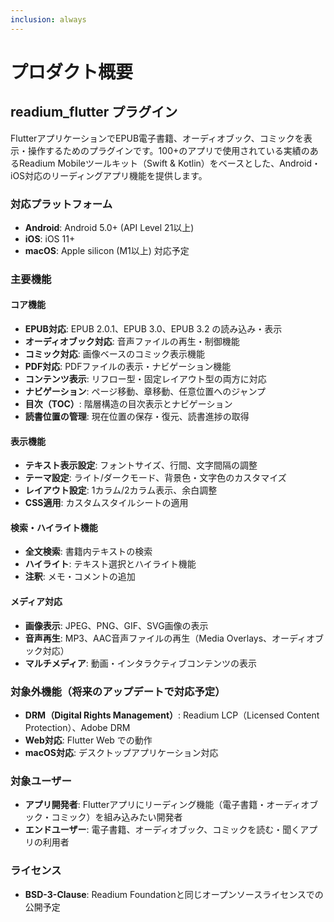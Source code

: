 ```yaml
---
inclusion: always
---
```


# プロダクト概要

## readium_flutter プラグイン

FlutterアプリケーションでEPUB電子書籍、オーディオブック、コミックを表示・操作するためのプラグインです。100+のアプリで使用されている実績のあるReadium Mobileツールキット（Swift & Kotlin）をベースとした、Android・iOS対応のリーディングアプリ機能を提供します。

### 対応プラットフォーム
- **Android**: Android 5.0+ (API Level 21以上)
- **iOS**: iOS 11+
- **macOS**: Apple silicon (M1以上) 対応予定

### 主要機能

#### コア機能
- **EPUB対応**: EPUB 2.0.1、EPUB 3.0、EPUB 3.2 の読み込み・表示
- **オーディオブック対応**: 音声ファイルの再生・制御機能
- **コミック対応**: 画像ベースのコミック表示機能
- **PDF対応**: PDFファイルの表示・ナビゲーション機能
- **コンテンツ表示**: リフロー型・固定レイアウト型の両方に対応
- **ナビゲーション**: ページ移動、章移動、任意位置へのジャンプ
- **目次（TOC）**: 階層構造の目次表示とナビゲーション
- **読書位置の管理**: 現在位置の保存・復元、読書進捗の取得

#### 表示機能
- **テキスト表示設定**: フォントサイズ、行間、文字間隔の調整
- **テーマ設定**: ライト/ダークモード、背景色・文字色のカスタマイズ
- **レイアウト設定**: 1カラム/2カラム表示、余白調整
- **CSS適用**: カスタムスタイルシートの適用

#### 検索・ハイライト機能
- **全文検索**: 書籍内テキストの検索
- **ハイライト**: テキスト選択とハイライト機能
- **注釈**: メモ・コメントの追加

#### メディア対応
- **画像表示**: JPEG、PNG、GIF、SVG画像の表示
- **音声再生**: MP3、AAC音声ファイルの再生（Media Overlays、オーディオブック対応）
- **マルチメディア**: 動画・インタラクティブコンテンツの表示

### 対象外機能（将来のアップデートで対応予定）
- **DRM（Digital Rights Management）**: Readium LCP（Licensed Content Protection）、Adobe DRM
- **Web対応**: Flutter Web での動作
- **macOS対応**: デスクトップアプリケーション対応

### 対象ユーザー
- **アプリ開発者**: Flutterアプリにリーディング機能（電子書籍・オーディオブック・コミック）を組み込みたい開発者
- **エンドユーザー**: 電子書籍、オーディオブック、コミックを読む・聞くアプリの利用者

### ライセンス
- **BSD-3-Clause**: Readium Foundationと同じオープンソースライセンスでの公開予定
